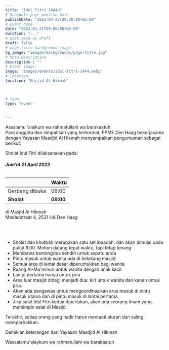 ```yaml
---
title: "Idul Fitri 1444H"
# Schedule page publish date
publishDate: "2022-04-27T20:30:00+02:00"
# event date
date: "2023-04-21T09:00:00+02:00"
duration: "..."
# post save as draft
draft: false
# page title background image
bg_image: "images/backgrounds/page-title.jpg"
# meta description
description : ""
# Event image
image: "images/events/idul-fitri-1444.webp"
# location
location: "Masjid Al Hikmah"



# type
type: "event"


---
```


Assalamu 'alaikum wa rahmatullahi wa barakaatuh.<br/>
Para anggota dan simpatisan yang terhormat, PPME Den Haag bekerjasama dengan Yayasan Masdjid Al Hikmah menyampaikan pengumuman sebagai berikut:

Sholat Idul Fitri dilaksanakan pada: </br>
###### <b> Jum'at 21 April 2023</b> </br>
|  | Waktu |
|---|---|
| Gerbang dibuka | 08:00  |
| **Sholat** | **09:00**  |

di Masjid Al Hikmah </br>
Medlerstraat 4, 2531 HA Den Haag

<br/>
<br/>


* Sholat dan khutbah merupakan satu set ibaadah, dan akan dimulai pada pukul 9.00. Mohon datang tepat waktu, tapi tetap tenang
* Membawa kantong/tas sendiri untuk sepatu anda
* Pintu masuk untuk wanita ada di belakang masjid
* Semua area di lantai dasar diperuntukkan bagi wanita
* Ruang Al-Mu'minun untuk wanita dengan anak kecil
* Lantai pertama hanya untuk pria
* Area luar masjid dibagi menjadi dua: kiri untuk wanita dan kanan untuk pria.
* Akan ada pengawas untuk mengoordinasikan arus masuk di pintu masuk utama dan di pintu masuk di lantai pertama, 
* Jika salat Idul Fitri kedua diperlukan, akan ada seorang Imam yang memimpin salat di Masjid.

Terakhir, setiap orang yang hadir harus mentaati aturan dan saling memperhatikan.

Demikian keterangan dari Yayasan Masdjid Al Hikmah

Wassalamu'alaykum wa rahmatullahi wa barakaatuh
